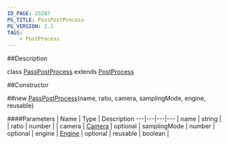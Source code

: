 ```yaml
---
ID_PAGE: 25287
PG_TITLE: PassPostProcess
PG_VERSION: 2.1
TAGS:
    - PostProcess
---
```

##Description

class [PassPostProcess](/classes/2.2-alpha/PassPostProcess) extends [PostProcess](/classes/2.2-alpha/PostProcess)



##Constructor

##new [PassPostProcess](/classes/2.2-alpha/PassPostProcess)(name, ratio, camera, samplingMode, engine, reusable)



####Parameters
 | Name | Type | Description
---|---|---|---
 | name | string | 
 | ratio | number | 
 | camera | [Camera](/classes/2.2-alpha/Camera) | 
optional | samplingMode | number | 
optional | engine | [Engine](/classes/2.2-alpha/Engine) | 
optional | reusable | boolean | 

